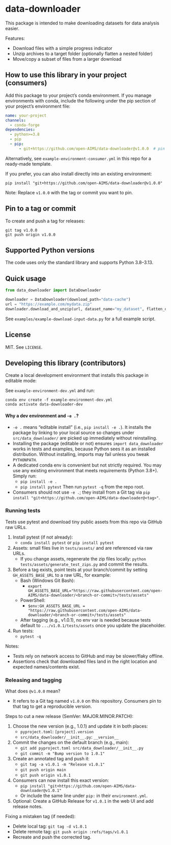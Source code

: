 # data-downloader

This package is intended to make downloading datasets for data analysis easier.

Features:
- Download files with a simple progress indicator
- Unzip archives to a target folder (optionally flatten a nested folder)
- Move/copy a subset of files from a larger download

## How to use this library in your project (consumers)

Add this package to your project’s conda environment. If you manage environments with conda, include the following under the pip section of your project’s environment file:

```yaml
name: your-project
channels:
  - conda-forge
dependencies:
  - python>=3.8
  - pip
  - pip:
      - git+https://github.com/open-AIMS/data-downloader@v1.0.0  # pin a tag for reproducibility
```

Alternatively, see `example-environment-consumer.yml` in this repo for a ready-made template.

If you prefer, you can also install directly into an existing environment:

```
pip install "git+https://github.com/open-AIMS/data-downloader@v1.0.0"
```

Note: Replace `v1.0.0` with the tag or commit you want to pin.

## Pin to a tag or commit
To create and push a tag for releases:

```
git tag v1.0.0
git push origin v1.0.0
```

## Supported Python versions
The code uses only the standard library and supports Python 3.8–3.13.

## Quick usage

```python
from data_downloader import DataDownloader

downloader = DataDownloader(download_path="data-cache")
url = "https://example.com/mydata.zip"
downloader.download_and_unzip(url, dataset_name="my_dataset", flatten_directory=True)
```

See `examples/example-download-input-data.py` for a full example script.

## License
MIT. See `LICENSE`.

## Developing this library (contributors)

Create a local development environment that installs this package in editable mode:

See `example-environment-dev.yml` and run:

```
conda env create -f example-environment-dev.yml
conda activate data-downloader-dev
```

#### Why a dev environment and `-e .`?
- `-e .` means “editable install” (i.e., `pip install -e .`). It installs the package by linking to your local source so changes under `src/data_downloader/` are picked up immediately without reinstalling.
- Installing the package (editable or not) ensures `import data_downloader` works in tests and examples, because Python sees it as an installed distribution. Without installing, imports may fail unless you tweak `PYTHONPATH`.
- A dedicated conda env is convenient but not strictly required. You may use any existing environment that meets requirements (Python 3.8+). Simply run:
  - `pip install -e .`
  - `pip install pytest`
  Then run `pytest -q` from the repo root.
- Consumers should not use `-e .`; they install from a Git tag via `pip install "git+https://github.com/open-AIMS/data-downloader@<tag>"`.


### Running tests

Tests use pytest and download tiny public assets from this repo via GitHub raw URLs.

1) Install pytest (if not already):
   - `conda install pytest` or `pip install pytest`
2) Assets: small files live in `tests/assets/` and are referenced via raw URLs.
   - If you change assets, regenerate the zip files locally: `python tests/assets/generate_test_zips.py` and commit the results.
3) Before a tag exists, point tests at your branch/commit by setting `GH_ASSETS_BASE_URL` to a raw URL, for example:
   - Bash (Windows Git Bash):
     - `export GH_ASSETS_BASE_URL="https://raw.githubusercontent.com/open-AIMS/data-downloader/<branch-or-commit>/tests/assets"`
   - PowerShell:
     - `$env:GH_ASSETS_BASE_URL = "https://raw.githubusercontent.com/open-AIMS/data-downloader/<branch-or-commit>/tests/assets"`
   - After tagging (e.g., v1.0.1), no env var is needed because tests default to `.../v1.0.1/tests/assets` once you update the placeholder.
4) Run tests:
   - `pytest -q`

Notes:
- Tests rely on network access to GitHub and may be slower/flaky offline.
- Assertions check that downloaded files land in the right location and expected names/contents exist.

### Releasing and tagging

What does `@v1.0.0` mean?
- It refers to a Git tag named `v1.0.0` on this repository. Consumers pin to that tag to get a reproducible version.

Steps to cut a new release (SemVer: MAJOR.MINOR.PATCH):
1) Choose the new version (e.g., 1.0.1) and update it in both places:
   - `pyproject.toml`: `[project].version`
   - `src/data_downloader/__init__.py`: `__version__`
2) Commit the changes on the default branch (e.g., main):
   - `git add pyproject.toml src/data_downloader/__init__.py`
   - `git commit -m "Bump version to 1.0.1"`
3) Create an annotated tag and push it:
   - `git tag -a v1.0.1 -m "Release v1.0.1"`
   - `git push origin main`
   - `git push origin v1.0.1`
4) Consumers can now install this exact version:
   - `pip install "git+https://github.com/open-AIMS/data-downloader@v1.0.1"`
   - Or include the same line under `pip:` in their `environment.yml`.
5) Optional: Create a GitHub Release for `v1.0.1` in the web UI and add release notes.

Fixing a mistaken tag (if needed):
- Delete local tag: `git tag -d v1.0.1`
- Delete remote tag: `git push origin :refs/tags/v1.0.1`
- Recreate and push the corrected tag.